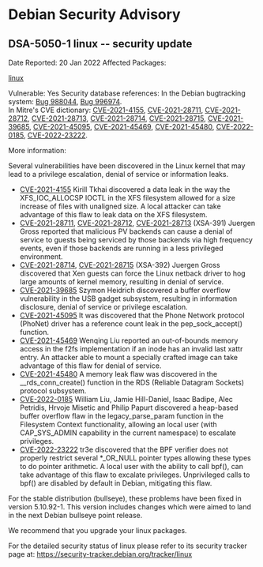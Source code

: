 
Debian Security Advisory
========================


DSA-5050-1 linux -- security update
-----------------------------------



Date Reported:
20 Jan 2022
Affected Packages:

[linux](https://packages.debian.org/src:linux)

Vulnerable:
Yes
Security database references:
In the Debian bugtracking system: [Bug 988044](https://bugs.debian.org/cgi-bin/bugreport.cgi?bug=988044), [Bug 996974](https://bugs.debian.org/cgi-bin/bugreport.cgi?bug=996974).  
In Mitre's CVE dictionary: [CVE-2021-4155](https://security-tracker.debian.org/tracker/CVE-2021-4155), [CVE-2021-28711](https://security-tracker.debian.org/tracker/CVE-2021-28711), [CVE-2021-28712](https://security-tracker.debian.org/tracker/CVE-2021-28712), [CVE-2021-28713](https://security-tracker.debian.org/tracker/CVE-2021-28713), [CVE-2021-28714](https://security-tracker.debian.org/tracker/CVE-2021-28714), [CVE-2021-28715](https://security-tracker.debian.org/tracker/CVE-2021-28715), [CVE-2021-39685](https://security-tracker.debian.org/tracker/CVE-2021-39685), [CVE-2021-45095](https://security-tracker.debian.org/tracker/CVE-2021-45095), [CVE-2021-45469](https://security-tracker.debian.org/tracker/CVE-2021-45469), [CVE-2021-45480](https://security-tracker.debian.org/tracker/CVE-2021-45480), [CVE-2022-0185](https://security-tracker.debian.org/tracker/CVE-2022-0185), [CVE-2022-23222](https://security-tracker.debian.org/tracker/CVE-2022-23222).  

More information:

Several vulnerabilities have been discovered in the Linux kernel that
may lead to a privilege escalation, denial of service or information
leaks.


* [CVE-2021-4155](https://security-tracker.debian.org/tracker/CVE-2021-4155)
Kirill Tkhai discovered a data leak in the way the XFS\_IOC\_ALLOCSP
 IOCTL in the XFS filesystem allowed for a size increase of files
 with unaligned size. A local attacker can take advantage of this
 flaw to leak data on the XFS filesystem.
* [CVE-2021-28711](https://security-tracker.debian.org/tracker/CVE-2021-28711), [CVE-2021-28712](https://security-tracker.debian.org/tracker/CVE-2021-28712), [CVE-2021-28713](https://security-tracker.debian.org/tracker/CVE-2021-28713) (XSA-391)
 Juergen Gross reported that malicious PV backends can cause a denial
 of service to guests being serviced by those backends via high
 frequency events, even if those backends are running in a less
 privileged environment.
* [CVE-2021-28714](https://security-tracker.debian.org/tracker/CVE-2021-28714), [CVE-2021-28715](https://security-tracker.debian.org/tracker/CVE-2021-28715) (XSA-392)
 Juergen Gross discovered that Xen guests can force the Linux
 netback driver to hog large amounts of kernel memory, resulting in
 denial of service.
* [CVE-2021-39685](https://security-tracker.debian.org/tracker/CVE-2021-39685)
Szymon Heidrich discovered a buffer overflow vulnerability in the
 USB gadget subsystem, resulting in information disclosure, denial of
 service or privilege escalation.
* [CVE-2021-45095](https://security-tracker.debian.org/tracker/CVE-2021-45095)
It was discovered that the Phone Network protocol (PhoNet) driver
 has a reference count leak in the pep\_sock\_accept() function.
* [CVE-2021-45469](https://security-tracker.debian.org/tracker/CVE-2021-45469)
Wenqing Liu reported an out-of-bounds memory access in the f2fs
 implementation if an inode has an invalid last xattr entry. An
 attacker able to mount a specially crafted image can take advantage
 of this flaw for denial of service.
* [CVE-2021-45480](https://security-tracker.debian.org/tracker/CVE-2021-45480)
A memory leak flaw was discovered in the \_\_rds\_conn\_create()
 function in the RDS (Reliable Datagram Sockets) protocol subsystem.
* [CVE-2022-0185](https://security-tracker.debian.org/tracker/CVE-2022-0185)
William Liu, Jamie Hill-Daniel, Isaac Badipe, Alec Petridis, Hrvoje
 Misetic and Philip Papurt discovered a heap-based buffer overflow
 flaw in the legacy\_parse\_param function in the Filesystem Context
 functionality, allowing an local user (with CAP\_SYS\_ADMIN capability
 in the current namespace) to escalate privileges.
* [CVE-2022-23222](https://security-tracker.debian.org/tracker/CVE-2022-23222)
tr3e discovered that the BPF verifier does not properly restrict
 several \*\_OR\_NULL pointer types allowing these types to do pointer
 arithmetic. A local user with the ability to call bpf(), can take
 advantage of this flaw to excalate privileges. Unprivileged calls to
 bpf() are disabled by default in Debian, mitigating this flaw.


For the stable distribution (bullseye), these problems have been fixed in
version 5.10.92-1. This version includes changes which were aimed to
land in the next Debian bullseye point release.


We recommend that you upgrade your linux packages.


For the detailed security status of linux please refer to its security
tracker page at:
<https://security-tracker.debian.org/tracker/linux>





